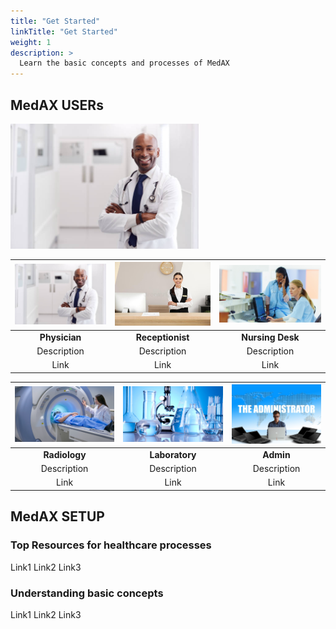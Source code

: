 ```yaml
---
title: "Get Started"
linkTitle: "Get Started"
weight: 1
description: >
  Learn the basic concepts and processes of MedAX
---
```


## MedAX USERs

![](assets/Physician.png)



| ![](assets/Physician.png) | ![](assets/Receptionist.png) | ![](assets/NursingDesk.png) |
|:-------------------------:|:----------------------------:|:---------------------------:|
|       **Physician**       |       **Receptionist**       |      **Nursing Desk**       |
|        Description        |         Description          |         Description         |
|           Link            |             Link             |            Link             |

| ![](assets/Radiology.png) | ![](assets/Laboratory.png) | ![](assets/Admin.png) |
|:-------------------------:|:--------------------------:|:-----------------------------:|
|       **Radiology**       |       **Laboratory**       |           **Admin**           |
|        Description        |        Description         |          Description          |
|           Link            |            Link            |             Link              |

## MedAX SETUP

### Top Resources for healthcare processes

Link1
Link2
Link3

### Understanding basic concepts

Link1
Link2
Link3
